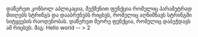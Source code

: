 ﻿დაწერეთ კონსოლ აპლიკაცია, შექმენით ფუნქცია რომელიც პარამეტრად მიიღებს სტრინგს
და დააბრუნებს რიცხვს, რომელიც აღნიშნავს სტრინგში სიტყვების რაოდენობას. დაწერეთ
მეორე ფუნქცია, რომელიც დაბეჭდავს ამ რიცხვს.
მაგ: Hello world -- > 2